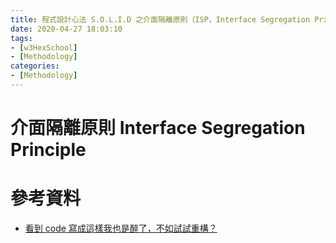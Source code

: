 ```yaml
---
title: 程式設計心法 S.O.L.I.D 之介面隔離原則（ISP，Interface Segregation Principle）
date: 2020-04-27 18:03:10
tags:
- [w3HexSchool]
- [Methodology]
categories:
- [Methodology]
---
```


# 介面隔離原則 Interface Segregation Principle


<!--more-->



# 參考資料

- [看到 code 寫成這樣我也是醉了，不如試試重構？](https://ithelp.ithome.com.tw/users/20102562/ironman/1338)